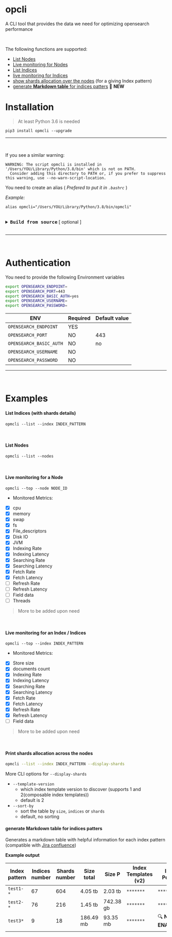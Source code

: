 # opcli

A CLI tool that provides the data we need for optimizing opensearch performance

<br>

The following functions are supported:
- [List Nodes](#list-nodes)
- [Live monitoring for Nodes](#node-top)
- [List Indices](#list-indices)
- [live monitoring for Indices](#top-index)
- [show shards allocation over the nodes](#shards-allocation) (for a giving Index pattern)
- [generate **Markdown table** for indices patters](#indices-patterns) 🎉 **NEW**


# Installation

> At least Python 3.6 is needed

```
pip3 install opmcli --upgrade
```

---

<br>

If you see a similar warning:
```
WARNING: The script opmcli is installed in '/Users/YOU/Library/Python/3.8/bin' which is not on PATH.
  Consider adding this directory to PATH or, if you prefer to suppress this warning, use --no-warn-script-location.
```

You need to create an alias ( _Prefered to put it in `.bashrc`_ )

_Example:_

```
alias opmcli="/Users/YOU/Library/Python/3.8/bin/opmcli"
```

<br>

<details>
    <summary>
        <b style="font-size:17px"> <code>Build from source</code></b> [ optional ]
    </summary>
    <br>

``` bash
python setup.py sdist bdist_wheel

mv dist/opmcli-0.0.1-py2-none-any.whl dist/opmcli-0.0.1-py36-none-any.whl

pip3 install dist/opmcli-0.0.1-py36-none-any.whl
```

<br>  
</details>

<br>



---

<br>

# Authentication

You need to provide the following Environment variables

```bash
export OPENSEARCH_ENDPOINT=
export OPENSEARCH_PORT=443
export OPENSEARCH_BASIC_AUTH=yes
export OPENSEARCH_USERNAME=
export OPENSEARCH_PASSWORD=
```

| ENV                       | Required | Default value |
| --------------------------- | ---------- | --------------- |
| `OPENSEARCH_ENDPOINT`   | YES      |               |
| `OPENSEARCH_PORT`       | NO      | 443           |
| `OPENSEARCH_BASIC_AUTH` | NO       | no            |
| `OPENSEARCH_USERNAME`   | NO       |               |
| `OPENSEARCH_PASSWORD`   | NO       |               |


---

<br>

# Examples


#### List Indices (with shards details)
<a id=list-indices></a>


```
opmcli --list --index INDEX_PATTERN
```

<br>

#### List Nodes
<a id=list-nodes></a>


```
opmcli --list --nodes
```

<br>

#### Live monitoring for a Node
<a id=node-top></a>


```
opmcli --top --node NODE_ID
```

- Monitored Metrics:
- [x] cpu
- [x] memory
- [x] swap
- [x] fs
- [x] File_descriptors
- [x] Disk IO
- [x] JVM
- [x] Indexing Rate
- [x] Indexing Latency
- [x] Searching Rate
- [x] Searching Latency
- [x] Fetch Rate
- [x] Fetch Latency
- [ ] Refresh Rate
- [ ] Refresh Latency
- [ ] Field data
- [ ] Threads

> More to be added upon need



<br>

#### Live monitoring for an Index / Indices
<a id=top-index></a>


```
opmcli --top --index INDEX_PATTERN
```

- Monitored Metrics:
- [x] Store size
- [x] documents count
- [x] Indexing Rate
- [x] Indexing Latency
- [x] Searching Rate
- [x] Searching Latency
- [x] Fetch Rate
- [x] Fetch Latency
- [x] Refresh Rate
- [x] Refresh Latency
- [ ] Field data

> More to be added upon need


<br>

#### Print shards allocation across the nodes
<a id=shards-allocation></a>


```bash
opmcli --list --index INDEX_PATTERN --display-shards
```

More CLI options for `--display-shards`
- `--template-version`
  - which index template version to discover (supports 1 and 2(composable index templates))
  - default is 2
- `--sort-by`
  - sort the table by `size`, `indices` or `shards`
  - default, no sorting

#### generate **Markdown table** for indices patters
<a id=indices-patterns></a>

Generates a markdown table with helpful information for each index pattern (compatible with [Jira confluence](https://www.atlassian.com/software/confluence))

**Example output**

| **Index pattern** | **Indices number** | **Shards number** | **Size total** | **Size P** | **Index Templates** (v2) | **ISM Policy**    | **Comment** |
| ----------------- | ------------------ | ----------------- | -------------- | ---------- | ------------------------ | ----------------- | ----------- |
| `test1-*`         | 67                 | 604               | 4.05 tb        | 2.03 tb    | `*******`                | `*******`         |             |
| `test2-*`         | 76                 | 216               | 1.45 tb        | 742.38 gb  | `*******`                | `*******`         |             |
| `test3*`          | 9                  | 18                | 186.49 mb      | 93.35 mb   | `*******`                | 🔍 **NOT ENABLED** |             |
|                   |                    |                   |                |            |                          |                   |             |





